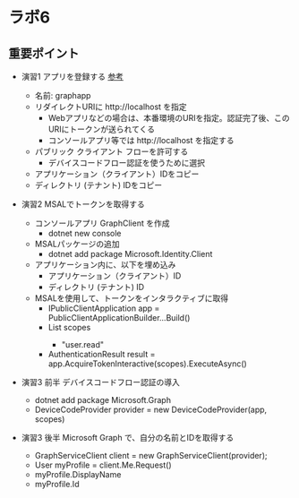 # ラボ6

## 重要ポイント

- 演習1 アプリを登録する [参考](https://docs.microsoft.com/ja-jp/azure/active-directory/develop/scenario-desktop-app-registration)
  - 名前: graphapp
  - リダイレクトURIに http://localhost を指定
    - Webアプリなどの場合は、本番環境のURIを指定。認証完了後、このURIにトークンが送られてくる
    - コンソールアプリ等では http://localhost を指定する
  - パブリック クライアント フローを許可する
    - デバイスコードフロー認証を使うために選択
  - アプリケーション（クライアント）IDをコピー
  - ディレクトリ (テナント) IDをコピー

- 演習2 MSALでトークンを取得する
  - コンソールアプリ GraphClient を作成 
    - dotnet new console
  - MSALパッケージの追加
    - dotnet add package Microsoft.Identity.Client
  - アプリケーション内に、以下を埋め込み
    - アプリケーション（クライアント）ID
    - ディレクトリ (テナント) ID
  - MSALを使用して、トークンをインタラクティブに取得
    - IPublicClientApplication app = PublicClientApplicationBuilder...Build()
    - List<string> scopes
      - "user.read"
    - AuthenticationResult result = app.AcquireTokenInteractive(scopes).ExecuteAsync()

- 演習3 前半 デバイスコードフロー認証の導入
  - dotnet add package Microsoft.Graph
  - DeviceCodeProvider provider = new DeviceCodeProvider(app, scopes)

- 演習3 後半 Microsoft Graph で、自分の名前とIDを取得する
  - GraphServiceClient client = new GraphServiceClient(provider);
  - User myProfile = client.Me.Request()
  - myProfile.DisplayName
  - myProfile.Id

